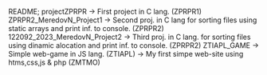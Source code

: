 README;
projectZPRPR -> First project in C lang. (ZPRPR1)
ZPRPR2_MeredovN_Project1 -> Second proj. in C lang for sorting files using static arrays and print inf. to console. (ZPRPR2)
122092_2023_MeredovN_Project2 -> Third proj. in C lang. for sorting files using dinamic alocation and print inf. to console. (ZPRPR2)
ZTIAPL_GAME -> Simple web-game in JS lang. (ZTIAPL)
-> My first simpe web-site using htms,css,js & php (ZMTMO)
